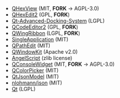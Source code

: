 
* [QHexView](https://github.com/Dax89/QHexView/tree/master) (MIT, **FORK** -> AGPL-3.0)
* [QHexEdit2](https://github.com/Simsys/qhexedit2) (GPL, **FORK**)
* [Qt-Advanced-Docking-System](https://github.com/githubuser0xFFFF/Qt-Advanced-Docking-System) (LGPL)
* [QCodeEditor2](https://sourceforge.net/projects/edyuk) (GPL, **FORK**)
* [QWingRibbon](https://github.com/martijnkoopman/Qt-Ribbon-Widget) (LGPL, **FORK**)
* [SingleApplication](https://github.com/itay-grudev/SingleApplication) (MIT)
* [QPathEdit](https://github.com/Skycoder42/QPathEdit) (MIT)
* [QWindowKit](https://github.com/stdware/qwindowkit) (Apache v2.0)
* [AngelScript](https://github.com/codecat/angelscript-mirror) (zlib license)
* [QConsoleWidget](https://github.com/gapost/qconsolewidget) (MIT, **FORK** -> AGPL-3.0)
* [QColorPicker](https://github.com/arsdever/qcolorpicker) (MIT)
* [QtJsonModel](https://github.com/dridk/QJsonmodel) (MIT)
* [nlohmann/json](https://github.com/nlohmann/json) (MIT)
* [Qt](https://www.qt.io/) (LGPL)
